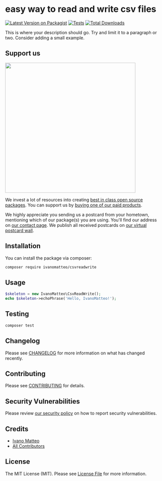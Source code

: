 # easy way to read and write csv files

[![Latest Version on Packagist](https://img.shields.io/packagist/v/ivanomatteo/csvreadwrite.svg?style=flat-square)](https://packagist.org/packages/ivanomatteo/csvreadwrite)
[![Tests](https://github.com/ivanomatteo/csvreadwrite/actions/workflows/run-tests.yml/badge.svg?branch=main)](https://github.com/ivanomatteo/csvreadwrite/actions/workflows/run-tests.yml)
[![Total Downloads](https://img.shields.io/packagist/dt/ivanomatteo/csvreadwrite.svg?style=flat-square)](https://packagist.org/packages/ivanomatteo/csvreadwrite)

This is where your description should go. Try and limit it to a paragraph or two. Consider adding a small example.

## Support us

[<img src="https://github-ads.s3.eu-central-1.amazonaws.com/CsvReadWrite.jpg?t=1" width="419px" />](https://spatie.be/github-ad-click/CsvReadWrite)

We invest a lot of resources into creating [best in class open source packages](https://spatie.be/open-source). You can support us by [buying one of our paid products](https://spatie.be/open-source/support-us).

We highly appreciate you sending us a postcard from your hometown, mentioning which of our package(s) you are using. You'll find our address on [our contact page](https://spatie.be/about-us). We publish all received postcards on [our virtual postcard wall](https://spatie.be/open-source/postcards).

## Installation

You can install the package via composer:

```bash
composer require ivanomatteo/csvreadwrite
```

## Usage

```php
$skeleton = new IvanoMatteo\CsvReadWrite();
echo $skeleton->echoPhrase('Hello, IvanoMatteo!');
```

## Testing

```bash
composer test
```

## Changelog

Please see [CHANGELOG](CHANGELOG.md) for more information on what has changed recently.

## Contributing

Please see [CONTRIBUTING](.github/CONTRIBUTING.md) for details.

## Security Vulnerabilities

Please review [our security policy](../../security/policy) on how to report security vulnerabilities.

## Credits

- [Ivano Matteo](https://github.com/ivanomatteo)
- [All Contributors](../../contributors)

## License

The MIT License (MIT). Please see [License File](LICENSE.md) for more information.

